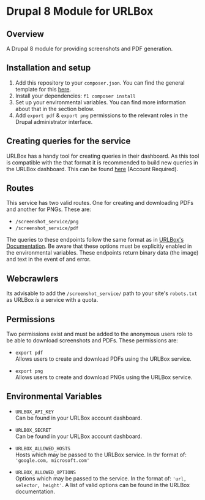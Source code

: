 # Drupal 8 Module for URLBox

## Overview

A Drupal 8 module for providing screenshots and PDF generation.

## Installation and setup

1) Add this repository to your `composer.json`. You can find the general template for this [here](https://getcomposer.org/doc/05-repositories.md#using-private-repositories).
2) Install your dependencies: `f1 composer install`
3) Set up your environmental variables. You can find more information about that in the section below.
4) Add `export pdf` & `export png` permissions to the relevant roles in the Drupal administrator interface.

## Creating queries for the service

URLBox has a handy tool for creating queries in their dashboard. As this tool is compatible with the that format it is recommended to build new queries in the URLBox dashboard. This can be found [here](https://urlbox.io/dashboard) (Account Required).

## Routes

This service has two valid routes. One for creating and downloading PDFs and another for PNGs. These are:

* `/screenshot_service/png`
* `/screenshot_service/pdf`

The queries to these endpoints follow the same format as in [URLBox's Documentation](https://urlbox.io/docs). Be aware that these options must be explicitly enabled in the environmental variables. These endpoints return binary data (the image) and text in the event of and error.

## Webcrawlers

Its advisable to add the `/screenshot_service/` path to your site's `robots.txt` as URLBox _is_ a service with a quota.

## Permissions
Two permissions exist and must be added to the anonymous users role to be able to download screenshots and PDFs. These permissions are:

* `export pdf`<br>
Allows users to create and download PDFs using the URLBox service.

* `export png`<br>
Allows users to create and download PNGs using the URLBox service.

## Environmental Variables

* `URLBOX_API_KEY`<br>
Can be found in your URLBox account dashboard.

* `URLBOX_SECRET`<br>
Can be found in your URLBox account dashboard.

* `URLBOX_ALLOWED_HOSTS`<br>
Hosts which may be passed to the URLBox service. In thr format of: `'google.com, microsoft.com'`

* `URLBOX_ALLOWED_OPTIONS`<br>
Options which may be passed to the service. In the format of: `'url, selector, height'`. A list of valid options can be found in the URLBox documentation.